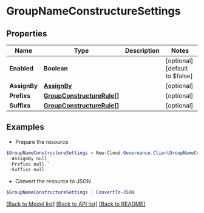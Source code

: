 # GroupNameConstructureSettings
## Properties

Name | Type | Description | Notes
------------ | ------------- | ------------- | -------------
**Enabled** | **Boolean** |  | [optional] [default to $false]
**AssignBy** | [**AssignBy**](AssignBy.md) |  | [optional] 
**Prefixs** | [**GroupConstructureRule[]**](GroupConstructureRule.md) |  | [optional] 
**Suffixs** | [**GroupConstructureRule[]**](GroupConstructureRule.md) |  | [optional] 

## Examples

- Prepare the resource
```powershell
$GroupNameConstructureSettings = New-Cloud.Governance.ClientGroupNameConstructureSettings  -Enabled null `
 -AssignBy null `
 -Prefixs null `
 -Suffixs null
```

- Convert the resource to JSON
```powershell
$GroupNameConstructureSettings | ConvertTo-JSON
```

[[Back to Model list]](../README.md#documentation-for-models) [[Back to API list]](../README.md#documentation-for-api-endpoints) [[Back to README]](../README.md)

